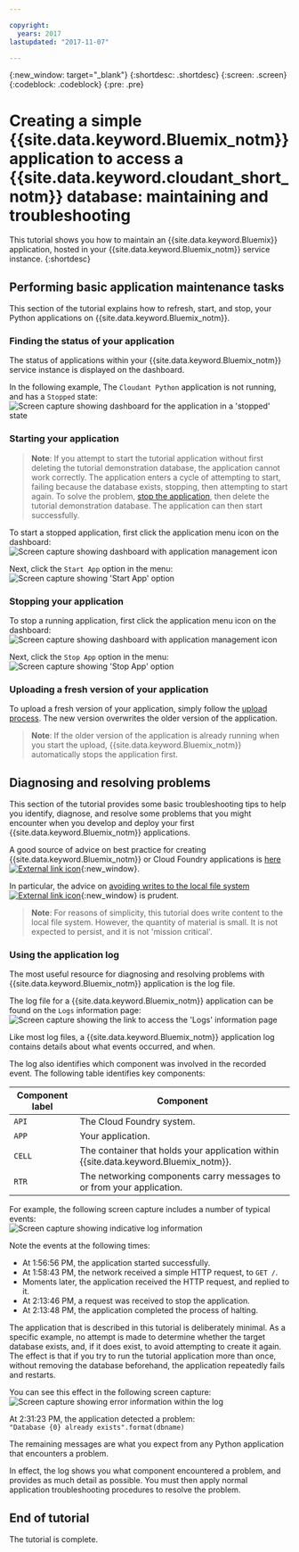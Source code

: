 ```yaml
---

copyright:
  years: 2017
lastupdated: "2017-11-07"

---
```


{:new_window: target="_blank"}
{:shortdesc: .shortdesc}
{:screen: .screen}
{:codeblock: .codeblock}
{:pre: .pre}

<!-- Acrolinx: 2017-01-11 -->

# Creating a simple {{site.data.keyword.Bluemix_notm}} application to access a {{site.data.keyword.cloudant_short_notm}} database: maintaining and troubleshooting

This tutorial shows you how to maintain an
{{site.data.keyword.Bluemix}} application,
hosted in your {{site.data.keyword.Bluemix_notm}} service instance.
{:shortdesc}

<div id="maintenance"></div>

## Performing basic application maintenance tasks

This section of the tutorial explains how to refresh,
start,
and stop,
your Python applications on {{site.data.keyword.Bluemix_notm}}.

### Finding the status of your application

The status of applications within your
{{site.data.keyword.Bluemix_notm}} service instance is displayed on the dashboard.

In the following example,
The `Cloudant Python` application is not running,
and has a `Stopped` state:<br/>
![Screen capture showing dashboard for the application in a 'stopped' state](images/img0037.png)

### Starting your application

>   **Note**: If you attempt to start the tutorial application
    without first deleting the tutorial demonstration database,
    the application cannot work correctly.
    The application enters a cycle of attempting to start,
    failing because the database exists,
    stopping,
    then attempting to start again.
    To solve the problem,
    [stop the application](#stopping-your-application),
    then delete the tutorial demonstration database.
    The application can then start successfully.

To start a stopped application,
first click the application menu icon on the dashboard:<br/>
![Screen capture showing dashboard with application management icon](images/img0038.png)

Next,
click the `Start App` option in the menu:<br/>
![Screen capture showing 'Start App' option](images/img0039.png)

### Stopping your application

To stop a running application,
first click the application menu icon on the dashboard:<br/>
![Screen capture showing dashboard with application management icon](images/img0040.png)

Next,
click the `Stop App` option in the menu:<br/>
![Screen capture showing 'Stop App' option](images/img0041.png)

<div id="troubleshooting"></div>

### Uploading a fresh version of your application

To upload a fresh version of your application,
simply follow the [upload process](create_bmxapp_upload.html).
The new version overwrites the older version of the application.

>   **Note**: If the older version of the application is already running when you start the upload,
    {{site.data.keyword.Bluemix_notm}} automatically stops the application first.

## Diagnosing and resolving problems

This section of the tutorial provides some basic troubleshooting tips to help
you identify,
diagnose,
and resolve some problems that you might encounter when you develop and deploy
your first {{site.data.keyword.Bluemix_notm}} applications.

A good source of advice on best practice for creating {{site.data.keyword.Bluemix_notm}} or
Cloud Foundry applications is
[here ![External link icon](../images/launch-glyph.svg "External link icon")](https://docs.cloudfoundry.org/devguide/deploy-apps/prepare-to-deploy.html){:new_window}.

In particular,
the advice on
[avoiding writes to the local file system ![External link icon](../images/launch-glyph.svg "External link icon")](https://docs.cloudfoundry.org/devguide/deploy-apps/prepare-to-deploy.html#filesystem){:new_window}
is prudent.

>   **Note**: For reasons of simplicity,
    this tutorial does write content to the local file system.
    However,
    the quantity of material is small.
    It is not expected to persist,
    and it is not 'mission critical'.

### Using the application log

The most useful resource for diagnosing and resolving problems with
{{site.data.keyword.Bluemix_notm}} application is the log file.

The log file for a {{site.data.keyword.Bluemix_notm}} application can be found on the `Logs` information page:<br/>
![Screen capture showing the link to access the 'Logs' information page](images/img0042.png)

Like most log files,
a {{site.data.keyword.Bluemix_notm}} application log contains details about what events occurred,
and when.

The log also identifies which component was involved in the recorded event.
The following table identifies key components:

Component label | Component
----------------|----------
`API`           | The Cloud Foundry system.
`APP`           | Your application.
`CELL`          | The container that holds your application within {{site.data.keyword.Bluemix_notm}}.
`RTR`           | The networking components carry messages to or from your application.

For example,
the following screen capture includes a number of typical events:<br/>
![Screen capture showing indicative log information](images/img0043.png)

Note the events at the following times:

-   At 1:56:56 PM, the application started successfully.
-   At 1:58:43 PM, the network received a simple HTTP request, to `GET /`.
-   Moments later, the application received the HTTP request, and replied to it.
-   At 2:13:46 PM, a request was received to stop the application.
-   At 2:13:48 PM, the application completed the process of halting.

The application that is described in this tutorial is deliberately minimal.
As a specific example,
no attempt is made to determine whether the target database exists,
and,
if it does exist,
to avoid attempting to create it again.
The effect is that if you try to run the tutorial application more than once,
without removing the database beforehand,
the application repeatedly fails and restarts.

You can see this effect in the following screen capture:<br/>
![Screen capture showing error information within the log](images/img0044.png)

At 2:31:23 PM,
the application detected a problem:<br/>
`"Database {0} already exists".format(dbname)`

The remaining messages are what you expect from any Python application that encounters a problem.

In effect,
the log shows you what component encountered a problem,
and provides as much detail as possible.
You must then apply normal application troubleshooting procedures to resolve the problem.

## End of tutorial

The tutorial is complete.